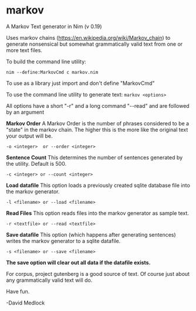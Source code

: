 # markov
A Markov Text generator in Nim (v 0.19)

Uses markov chains (https://en.wikipedia.org/wiki/Markov_chain) to generate nonsensical but somewhat grammatically valid text from one or more text files.

To build the command line utility:
```
nim --define:MarkovCmd c markov.nim
```
To use as a library just import and don't define "MarkovCmd"

To use the command line utility to generate text:
`markov <options>`

All options have a short  "-r" and a long command "--read" and are followed by an argument

**Markov Order**
A Markov Order is the number of phrases considered to be a "state" in the markov chain.  The higher this is the more like the original text your output will be.

`-o <integer>  or --order <integer>`

**Sentence Count**
This determines the number of sentences generated by the utility.  Default is 500.

`-c <integer> or --count <integer>`

**Load datafile**
This option loads a previously created sqlite database file into the markov generator.

`-l <filename> or --load <filename>`

**Read Files**
This option reads files into the markov generator as sample text.

`-r <textfile> or --read <textfile>`

**Save datafile**
This option (which happens after generating sentences) writes the markov generator to a sqlite datafile.

`-s <filename> or --save <filename>`

**The save option will clear out all data if the datafile exists.**

For corpus, project gutenberg is a good source of text.  Of course just about any grammatically valid text will do.

Have fun.

-David Medlock
